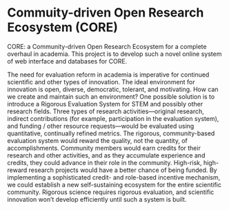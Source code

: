 # Commuity-driven Open Research Ecosystem (CORE)

CORE: a Community-driven Open Research Ecosystem for a complete overhaul in academia.
This project is to develop such a novel online system of web interface and databases for CORE.

The need for evaluation reform in academia is imperative for continued scientific and other types of innovation.
The ideal environment for innovation is open, diverse, democratic, tolerant, and motivating.
How can we create and maintain such an environment? 
One possible solution is to introduce a Rigorous Evaluation System for STEM and possibly other research fields.
Three types of research activities—original research, indirect contributions (for example, participation in the evaluation system), and funding / other resource requests—would be evaluated using quantitative, continually refined metrics.
The rigorous, community-based evaluation system would reward the quality, not the quantity, of accomplishments.
Community members would earn credits for their research and other activities, and as they accumulate experience and credits, they could advance in their role in the community.
High-risk, high-reward research projects would have a better chance of being funded.
By implementing a sophisticated credit- and role-based incentive mechanism, we could establish a new self-sustaining ecosystem for the entire scientific community.
Rigorous science requires rigorous evaluation, and scientific innovation won’t develop efficiently until such a system is built.

